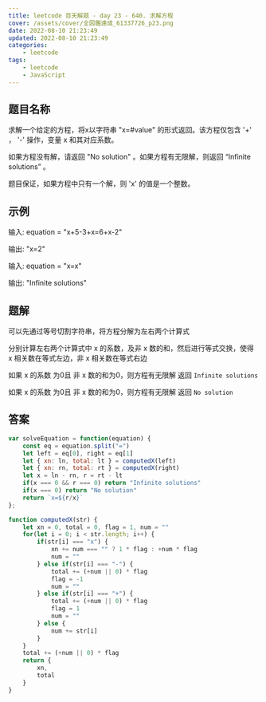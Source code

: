 ```yaml
---
title: leetcode 百天解题 - day 23 - 640. 求解方程
cover: /assets/cover/全図鑑達成_61337726_p23.png
date: 2022-08-10 21:23:49
updated: 2022-08-10 21:23:49
categories:
    - leetcode
tags:
    - leetcode
    - JavaScript
---
```


## 题目名称

求解一个给定的方程，将x以字符串 "x=#value" 的形式返回。该方程仅包含 '+' ， '-' 操作，变量 x 和其对应系数。

如果方程没有解，请返回 "No solution" 。如果方程有无限解，则返回 “Infinite solutions” 。

题目保证，如果方程中只有一个解，则 'x' 的值是一个整数。

## 示例

输入: equation = "x+5-3+x=6+x-2"

输出: "x=2"

输入: equation = "x=x"

输出: "Infinite solutions"

## 题解

可以先通过等号切割字符串，将方程分解为左右两个计算式

分别计算左右两个计算式中 x 的系数，及非 x 数的和，然后进行等式交换，使得 x 相关数在等式左边，非 x 相关数在等式右边

如果 x 的系数 为0且 非 x 数的和为0，则方程有无限解 返回 `Infinite solutions`

如果 x 的系数 为0且 非 x 数的和为0，则方程有无限解 返回 `No solution`



## 答案

~~~js
var solveEquation = function(equation) {
    const eq = equation.split("=")
    let left = eq[0], right = eq[1]
    let { xn: ln, total: lt } = computedX(left)
    let { xn: rn, total: rt } = computedX(right)
    let x = ln - rn, r = rt - lt
    if(x === 0 && r === 0) return "Infinite solutions"
    if(x === 0) return "No solution"
    return `x=${r/x}`
};

function computedX(str) {
    let xn = 0, total = 0, flag = 1, num = ""
    for(let i = 0; i < str.length; i++) {
        if(str[i] === "x") {
            xn += num === "" ? 1 * flag : +num * flag
            num = ""
        } else if(str[i] === "-") {
            total += (+num || 0) * flag
            flag = -1
            num = ""
        } else if(str[i] === "+") {
            total += (+num || 0) * flag
            flag = 1
            num = ""
        } else {
            num += str[i]
        }
    }
    total += (+num || 0) * flag
    return {
        xn,
        total
    }
}
~~~


